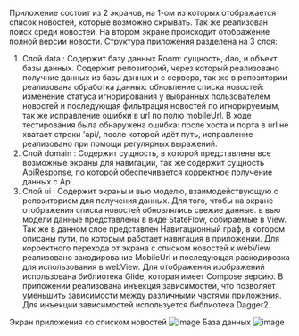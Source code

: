 Приложение состоит из 2 экранов, на 1-ом из которых отображается список новостей, которые возможно скрывать. Так же реализован поиск среди новостей.
На втором экране происходит отображение полной версии новости.
Структура приложения разделена на 3 слоя: 
1. Слой data : Содержит базу данных Room: сущность, dao, и объект базы данных. Содержит репозиторий, через который реализовано получние данных из базы данных и с сервера, так же в репозитории реализована обработка данных: обновление списка новостей: изменение статуса игнорирования
у выбранных пользователем новостей и последующая фильтрация новостей по игнорируемым, так же исправление ошибки в url по полю mobileUrl. В ходе тестирования была обнаружена ошибка: после хоста и порта в url не хватает строки 'api/, после которой идёт путь, исправление
реализовано при помощи регулярных выражений.
2. Слой domain : Содержит сущность, в которой представлены все возможные экраны для навигации, так же содержит сущность ApiResponse, по которой обеспечивается корректное получение данных с Api.
3. Слой ui : Содержит экраны и вью моделю, взаимодействующую с репозиторием для получения данных. Для того, чтобы на экране отображения списка новостей обновлялись свежие данные. в вью модели данные представлены в виде StateFlow, собираемые в View.
Так же в данном слое представлен Навигационный граф, в котором описаны пути, по которым работает навигация в приложении. Для корректного перехода от экрана с списком новостей к webView реализовано закодирование MobileUrl и последующая раскодировка для использования
в webView. Для отображения изображений использована библиотека Glide, которая имеет Compose версию.
В приложении реализована инъекция зависимостей, что позволяет уменьшить зависимости между различными частями приложения. Для инъекции зависимостей используется библиотека Dagger2.

Экран приложения со списком новостей
![image](https://github.com/user-attachments/assets/c59ca1ae-6cfc-4427-8fe1-f6d48d43e3e8)
База данных
![image](https://github.com/user-attachments/assets/6ddb1783-ae44-437d-8731-034fdade6300)
